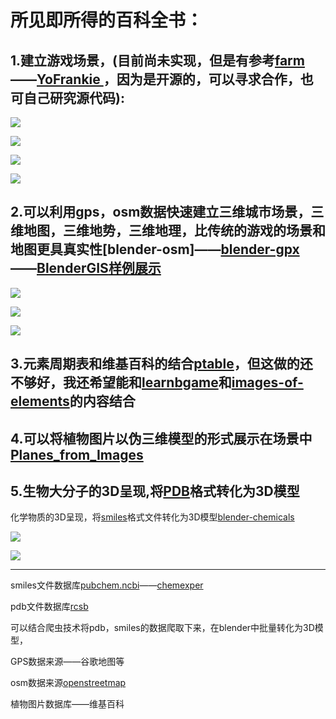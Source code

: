 # 所见即所得的百科全书：


## 1.建立游戏场景，(目前尚未实现，但是有参考[farm](https://www.blend4web.com/apps/farm/farm.html)——[YoFrankie ](https://apricot.blender.org/)，因为是开源的，可以寻求合作，也可自己研究源代码):
![](https://www.blend4web.com/media/img_demo/71/8.jpg)

![](https://www.blend4web.com/media/img_demo/71/12.jpg)

![](https://apricot.blender.org/wp-content/uploads/2009/03/screen_nut-300x225.png)

![](https://apricot.blender.org/wp-content/uploads/2009/03/screen_lighthouse-300x225.png)


## 2.可以利用gps，osm数据快速建立三维城市场景，三维地图，三维地势，三维地理，比传统的游戏的场景和地图更具真实性[blender-osm]——[blender-gpx](https://github.com/vvoovv/blender-gpx)——[BlenderGIS](https://github.com/domlysz/BlenderGIS)[样例展示](http://www.openstreetmap.org/export#map=15/34.6293/112.4263)

![](https://raw.githubusercontent.com/wiki/vvoovv/blender-osm/images/blender-osm.png)

![](https://raw.githubusercontent.com/wiki/domlysz/blenderGIS/images/basemaps_demo.gif)

![](https://raw.githubusercontent.com/wiki/domlysz/blenderGIS/images/osm_demo.gif)


## 3.元素周期表和维基百科的结合[ptable](https://www.ptable.com/)，但这做的还不够好，我还希望能和[learnbgame](http://www.learnbgame.com/)和[images-of-elements](http://images-of-elements.com/)的内容结合

## 4.可以将植物图片以伪三维模型的形式展示在场景中[Planes_from_Images](https://wiki.blender.org/index.php/Extensions:2.6/Py/Scripts/Add_Mesh/Planes_from_Images)

## 5.生物大分子的3D呈现,将[PDB]()格式转化为3D模型
化学物质的3D呈现，将[smiles](http://opensmiles.org/spec/open-smiles.html)格式文件转化为3D模型[blender-chemicals](https://github.com/patrickfuller/blender-chemicals)

![](http://development.root-1.de/Home-Dateien/AtBlend/DNA_icon.png)

![](http://patrickfuller.github.io/img/caffeine_step_five_960.png)




----------------

smiles文件数据库[pubchem.ncbi](https://pubchem.ncbi.nlm.nih.gov/search/search.cgi)——[chemexper](http://www.chemexper.com/index.shtml)

pdb文件数据库[rcsb](https://www.rcsb.org/)

可以结合爬虫技术将pdb，smiles的数据爬取下来，在blender中批量转化为3D模型，

GPS数据来源——谷歌地图等

osm数据来源[openstreetmap](http://www.openstreetmap.org/#map=15/34.6293/112.4263)

植物图片数据库——维基百科
	
